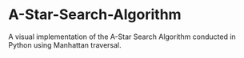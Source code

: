 # A-Star-Search-Algorithm
A visual implementation of the A-Star Search Algorithm conducted in Python using Manhattan traversal.
